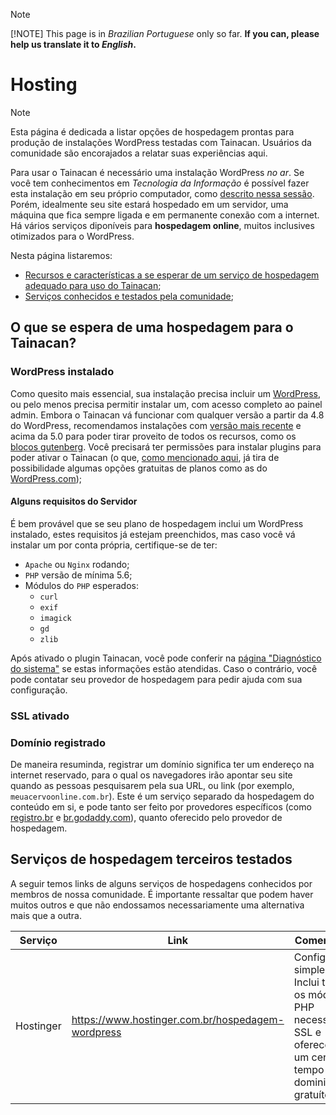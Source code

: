 > [!NOTE]
> [!NOTE]
This page is in _Brazilian Portuguese_ only so far. **If you can, please help us translate it to _English_.**

# Hosting

> [!NOTE]
> Esta página é dedicada a listar opções de hospedagem prontas para produção de instalações WordPress testadas com Tainacan. Usuários da comunidade são encorajados a relatar suas experiências aqui.

Para usar o Tainacan é necessário uma instalação WordPress _no ar_. Se você tem conhecimentos em _Tecnologia da Informação_ é possível fazer esta instalação em seu próprio computador, como [descrito nessa sessão](pt-br/xampp). Porém, idealmente seu site estará hospedado em um servidor, uma máquina que fica sempre ligada e em permanente conexão com a internet. Há vários serviços diponíveis para **hospedagem online**, muitos inclusives otimizados para o WordPress.

Nesta página listaremos:

- [Recursos e características a se esperar de um serviço de hospedagem adequado para uso do Tainacan](#o-que-se-espera-de-uma-hospedagem-para-o-tainacan);
- [Serviços conhecidos e testados pela comunidade](#serviços-de-hospedagem-terceiros-testados);

## O que se espera de uma hospedagem para o Tainacan?

### WordPress instalado

Como quesito mais essencial, sua instalação precisa incluir um [WordPress](https://br.wordpress.org/ ":ignore"), ou pelo menos precisa permitir instalar um, com acesso completo ao painel admin. Embora o Tainacan vá funcionar com qualquer versão a partir da 4.8 do WordPress, recomendamos instalações com [versão mais recente](https://br.wordpress.org/download/releases/ ":ignore") e acima da 5.0 para poder tirar proveito de todos os recursos, como os [blocos gutenberg](/pt-br/gutenberg-blocks.md). Você precisará ter permissões para instalar plugins para poder ativar o Tainacan (o que, [como mencionado aqui](/pt-br/faq.md#qual-a-diferença-entre-wpcom-e-wporg), já tira de possibilidade algumas opções gratuitas de planos como as do [WordPress.com](https://br.wordpress.com/ ":ignore"));

#### Alguns requisitos do Servidor

É bem provável que se seu plano de hospedagem inclui um WordPress instalado, estes requisitos já estejam preenchidos, mas caso você vá instalar um por conta própria, certifique-se de ter:

- `Apache` ou `Nginx` rodando;
- `PHP` versão de mínima 5.6;
- Módulos do `PHP` esperados:
  - `curl`
  - `exif`
  - `imagick`
  - `gd`
  - `zlib`

Após ativado o plugin Tainacan, você pode conferir na [página "Diagnóstico do sistema"](/pt-br/optimization#diagnóstico-do-sistema) se estas informações estão atendidas. Caso o contrário, você pode contatar seu provedor de hospedagem para pedir ajuda com sua configuração.

### SSL ativado

### Domínio registrado

De maneira resuminda, registrar um domínio significa ter um endereço na internet reservado, para o qual os navegadores irão apontar seu site quando as pessoas pesquisarem pela sua URL, ou link (por exemplo, `meuacervoonline.com.br`). Este é um serviço separado da hospedagem do conteúdo em si, e pode tanto ser feito por provedores específicos (como [registro.br](https://registro.br/ ":ignore") e [br.godaddy.com](https://br.godaddy.com/ ":ignore")), quanto oferecido pelo provedor de hospedagem.

## Serviços de hospedagem terceiros testados

A seguir temos links de alguns serviços de hospedagens conhecidos por membros de nossa comunidade. É importante ressaltar que podem haver muitos outros e que não endossamos necessariamente uma alternativa mais que a outra.

| Serviço   | Link                                              | Comentários                                                                                                       |
| --------- | ------------------------------------------------- | ----------------------------------------------------------------------------------------------------------------- |
| Hostinger | https://www.hostinger.com.br/hospedagem-wordpress | Configuração simples. Inclui todos os módulos PHP necessários, SSL e oferece por um certo tempo dominio gratuíto. |
